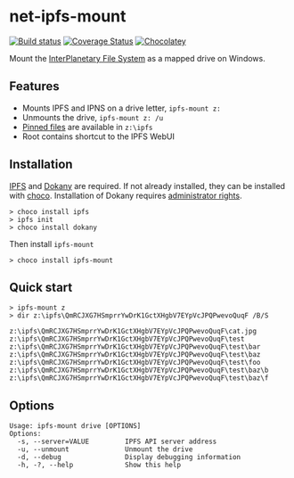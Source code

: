# net-ipfs-mount
[![Build status](https://ci.appveyor.com/api/projects/status/7jdxs33887unrhp0?svg=true)](https://ci.appveyor.com/project/richardschneider/net-ipfs-mount)
[![Coverage Status](https://coveralls.io/repos/richardschneider/net-ipfs-mount/badge.svg?branch=master&service=github)](https://coveralls.io/github/richardschneider/net-ipfs-mount?branch=master)
[![Chocolatey](https://img.shields.io/chocolatey/v/ipfs-mount.svg)](https://chocolatey.org/packages/ipfs-mount)

Mount the [InterPlanetary File System](https://ipfs.io/) as a mapped drive on Windows.

## Features

- Mounts IPFS and IPNS on a drive letter, `ipfs-mount z:`
- Unmounts the drive, `ipfs-mount z: /u`
- [Pinned files](https://github.com/ipfs/examples/blob/master/examples/pinning/readme.md) are available in `z:\ipfs`
- Root contains shortcut to the IPFS WebUI

## Installation

[IPFS](https://ipfs.io/) and [Dokany](https://dokan-dev.github.io/) are required.  If not already installed, they can be installed with [choco](https://chocolatey.org/). 
Installation of Dokany requires [administrator rights](http://www.howtogeek.com/194041/how-to-open-the-command-prompt-as-administrator-in-windows-8.1/).

    > choco install ipfs
    > ipfs init
    > choco install dokany

Then install `ipfs-mount`

    > choco install ipfs-mount

## Quick start

    > ipfs-mount z 
    > dir z:\ipfs\QmRCJXG7HSmprrYwDrK1GctXHgbV7EYpVcJPQPwevoQuqF /B/S

````
z:\ipfs\QmRCJXG7HSmprrYwDrK1GctXHgbV7EYpVcJPQPwevoQuqF\cat.jpg
z:\ipfs\QmRCJXG7HSmprrYwDrK1GctXHgbV7EYpVcJPQPwevoQuqF\test
z:\ipfs\QmRCJXG7HSmprrYwDrK1GctXHgbV7EYpVcJPQPwevoQuqF\test\bar
z:\ipfs\QmRCJXG7HSmprrYwDrK1GctXHgbV7EYpVcJPQPwevoQuqF\test\baz
z:\ipfs\QmRCJXG7HSmprrYwDrK1GctXHgbV7EYpVcJPQPwevoQuqF\test\foo
z:\ipfs\QmRCJXG7HSmprrYwDrK1GctXHgbV7EYpVcJPQPwevoQuqF\test\baz\b
z:\ipfs\QmRCJXG7HSmprrYwDrK1GctXHgbV7EYpVcJPQPwevoQuqF\test\baz\f
````

## Options

````
Usage: ipfs-mount drive [OPTIONS]
Options:
  -s, --server=VALUE         IPFS API server address
  -u, --unmount              Unmount the drive
  -d, --debug                Display debugging information
  -h, -?, --help             Show this help
````
    

